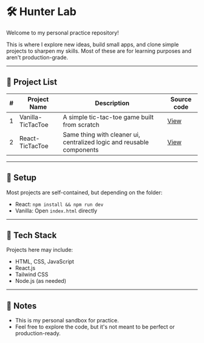 # 🛠️ Hunter Lab

Welcome to my personal practice repository!

This is where I explore new ideas, build small apps, and clone simple projects to sharpen my skills. Most of these are for learning purposes and aren't production-grade.

---

## 📁 Project List

| # | Project Name | Description | Source code |
|---|--------------|-------------|------|
| 1 | Vanilla-TicTacToe | A simple tic-tac-toe game built from scratch | [View](Vanilla/TicTacToe) |
| 2 | React-TicTacToe | Same thing with cleaner ui, centralized logic and reusable components | [View](React/TicTacToe) |


<!-- Add more projects below as you build -->

---

## 🔧 Setup

Most projects are self-contained, but depending on the folder:

- React: `npm install && npm run dev`
- Vanilla: Open `index.html` directly

---

## 🧰 Tech Stack

Projects here may include:
- HTML, CSS, JavaScript
- React.js
- Tailwind CSS
- Node.js (as needed)

---

## 📌 Notes

- This is my personal sandbox for practice.
- Feel free to explore the code, but it's not meant to be perfect or production-ready.

